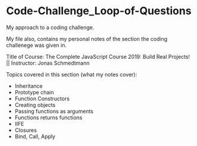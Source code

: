# Code-Challenge_Loop-of-Questions
My approach to a coding challenge.

My file also, contains my personal notes of the section the coding challenege was given in.

Title of Course: The Complete JavaScript Course 2019: Build Real Projects! ||
Instructor: Jonas Schmedtmann

Topics covered in this section (what my notes cover):
- Inheritance
- Prototype chain
- Function Constructors
- Creating objects
- Passing functions as arguments
- Functions returns functions
- IIFE
- Closures
- Bind, Call, Apply
